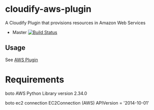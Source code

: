 cloudify-aws-plugin
===================

A Cloudify Plugin that provisions resources in Amazon Web Services

* Master [![Build Status](https://travis-ci.org/cloudify-cosmo/cloudify-aws-plugin.svg?branch=master)](https://travis-ci.org/cloudify-cosmo/cloudify-aws-plugin)

## Usage
See [AWS Plugin](http://getcloudify.org/guide/3.2/plugin-aws.html)

# Requirements
boto AWS Python Library version 2.34.0

boto ec2 connection EC2Connection (AWS) APIVersion = '2014-10-01'
